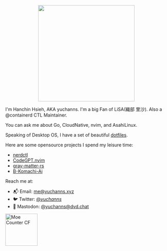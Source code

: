 <p align="center">
<img src="https://yuchanns.xyz/images/LiSA2.webp" width=300 />
</p>

I'm Hanchin Hsieh, AKA yuchanns. I'm a big Fan of LiSA(織部 里沙). Also a @containerd CTL Maintainer.

You can ask me about Go, CloudNative, nvim, and AsahiLinux.

Speaking of Desktop OS, I have a set of beautiful [dotfiles](https://github.com/yuchanns/dotfiles).

Here are some opensource projects I spend my leisure time:
- [nerdctl](https://github.com/containerd/nerdctl)
- [CodeGPT.nvim](https://github.com/dpayne/CodeGPT.nvim)
- [gray-matter-rs](https://github.com/the-alchemists-of-arland/gray-matter-rs)
- [B-Komachi-Ai](https://github.com/yuchanns/B-Komachi-Ai)

Reach me at:
- 📬 Email: [me@yuchanns.xyz](mailto:me@yuchanns.xyz)
- 🐦 Twitter: [@_yuchanns_](https://twitter.com/_yuchanns_)
- 🐘 Mastodon: [@yuchanns@dvd.chat](https://dvd.chat/@yuchanns)

<img height="100" src="https://musume.yuchanns.xyz/yuchanns:home" alt="Moe Counter CF">
